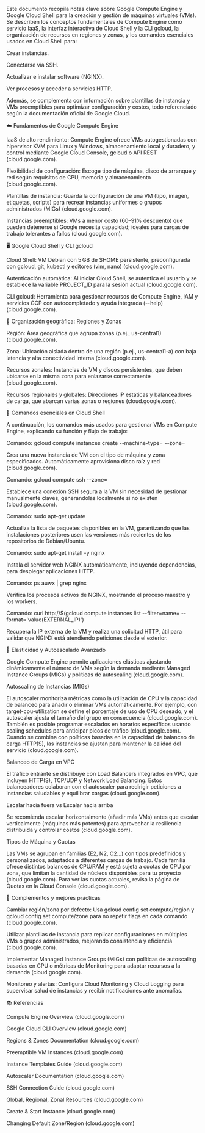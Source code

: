Este documento recopila notas clave sobre Google Compute Engine y Google Cloud Shell para la creación y gestión de máquinas virtuales (VMs). Se describen los conceptos fundamentales de Compute Engine como servicio IaaS, la interfaz interactiva de Cloud Shell y la CLI gcloud, la organización de recursos en regiones y zonas, y los comandos esenciales usados en Cloud Shell para:

Crear instancias.

Conectarse vía SSH.

Actualizar e instalar software (NGINX).

Ver procesos y acceder a servicios HTTP.

Además, se complementa con información sobre plantillas de instancia y VMs preemptibles para optimizar configuración y costos, todo referenciado según la documentación oficial de Google Cloud.

☁️ Fundamentos de Google Compute Engine

IaaS de alto rendimiento: Compute Engine ofrece VMs autogestionadas con hipervisor KVM para Linux y Windows, almacenamiento local y duradero, y control mediante Google Cloud Console, gcloud o API REST (cloud.google.com).

Flexibilidad de configuración: Escoge tipo de máquina, disco de arranque y red según requisitos de CPU, memoria y almacenamiento (cloud.google.com).

Plantillas de instancia: Guarda la configuración de una VM (tipo, imagen, etiquetas, scripts) para recrear instancias uniformes o grupos administrados (MIGs) (cloud.google.com).

Instancias preemptibles: VMs a menor costo (60–91% descuento) que pueden detenerse si Google necesita capacidad; ideales para cargas de trabajo tolerantes a fallos (cloud.google.com).

🖥️ Google Cloud Shell y CLI gcloud

Cloud Shell: VM Debian con 5 GB de $HOME persistente, preconfigurada con gcloud, git, kubectl y editores (vim, nano) (cloud.google.com).

Autenticación automática: Al iniciar Cloud Shell, se autentica el usuario y se establece la variable PROJECT_ID para la sesión actual (cloud.google.com).

CLI gcloud: Herramienta para gestionar recursos de Compute Engine, IAM y servicios GCP con autocompletado y ayuda integrada (--help) (cloud.google.com).

📍 Organización geográfica: Regiones y Zonas

Región: Área geográfica que agrupa zonas (p.ej., us-central1) (cloud.google.com).

Zona: Ubicación aislada dentro de una región (p.ej., us-central1-a) con baja latencia y alta conectividad interna (cloud.google.com).

Recursos zonales: Instancias de VM y discos persistentes, que deben ubicarse en la misma zona para enlazarse correctamente (cloud.google.com).

Recursos regionales y globales: Direcciones IP estáticas y balanceadores de carga, que abarcan varias zonas o regiones (cloud.google.com).

🚀 Comandos esenciales en Cloud Shell

A continuación, los comandos más usados para gestionar VMs en Compute Engine, explicando su función y flujo de trabajo:

Comando: gcloud compute instances create <NOMBRE> --machine-type=<TIPO> --zone=<ZONA>

Crea una nueva instancia de VM con el tipo de máquina y zona especificados. Automáticamente aprovisiona disco raíz y red (cloud.google.com).

Comando: gcloud compute ssh <NOMBRE> --zone=<ZONA>

Establece una conexión SSH segura a la VM sin necesidad de gestionar manualmente claves, generándolas localmente si no existen (cloud.google.com).

Comando: sudo apt-get update

Actualiza la lista de paquetes disponibles en la VM, garantizando que las instalaciones posteriores usen las versiones más recientes de los repositorios de Debian/Ubuntu.

Comando: sudo apt-get install -y nginx

Instala el servidor web NGINX automáticamente, incluyendo dependencias, para desplegar aplicaciones HTTP.

Comando: ps auwx | grep nginx

Verifica los procesos activos de NGINX, mostrando el proceso maestro y los workers.

Comando: curl http://$(gcloud compute instances list --filter=name=<NOMBRE> --format='value(EXTERNAL_IP)')

Recupera la IP externa de la VM y realiza una solicitud HTTP, útil para validar que NGINX está atendiendo peticiones desde el exterior.

🔄 Elasticidad y Autoescalado Avanzado

Google Compute Engine permite aplicaciones elásticas ajustando dinámicamente el número de VMs según la demanda mediante Managed Instance Groups (MIGs) y políticas de autoscaling (cloud.google.com).

Autoscaling de Instancias (MIGs)

El autoscaler monitoriza métricas como la utilización de CPU y la capacidad de balanceo para añadir o eliminar VMs automáticamente. Por ejemplo, con target-cpu-utilization se define el porcentaje de uso de CPU deseado, y el autoscaler ajusta el tamaño del grupo en consecuencia (cloud.google.com).
También es posible programar escalados en horarios específicos usando scaling schedules para anticipar picos de tráfico (cloud.google.com). Cuando se combina con políticas basadas en la capacidad de balanceo de carga HTTP(S), las instancias se ajustan para mantener la calidad del servicio (cloud.google.com).

Balanceo de Carga en VPC

El tráfico entrante se distribuye con Load Balancers integrados en VPC, que incluyen HTTP(S), TCP/UDP y Network Load Balancing. Estos balanceadores colaboran con el autoscaler para redirigir peticiones a instancias saludables y equilibrar cargas (cloud.google.com).

Escalar hacia fuera vs Escalar hacia arriba

Se recomienda escalar horizontalmente (añadir más VMs) antes que escalar verticalmente (máquinas más potentes) para aprovechar la resiliencia distribuida y controlar costos (cloud.google.com).

Tipos de Máquina y Cuotas

Las VMs se agrupan en familias (E2, N2, C2…) con tipos predefinidos y personalizados, adaptados a diferentes cargas de trabajo. Cada familia ofrece distintos balances de CPU/RAM y está sujeta a cuotas de CPU por zona, que limitan la cantidad de núcleos disponibles para tu proyecto (cloud.google.com). Para ver las cuotas actuales, revisa la página de Quotas en la Cloud Console (cloud.google.com).

🔧 Complementos y mejores prácticas

Cambiar región/​zona por defecto: Usa gcloud config set compute/region <REGION> y gcloud config set compute/zone <ZONA> para no repetir flags en cada comando (cloud.google.com).

Utilizar plantillas de instancia para replicar configuraciones en múltiples VMs o grupos administrados, mejorando consistencia y eficiencia (cloud.google.com).

Implementar Managed Instance Groups (MIGs) con políticas de autoscaling basadas en CPU o métricas de Monitoring para adaptar recursos a la demanda (cloud.google.com).

Monitoreo y alertas: Configura Cloud Monitoring y Cloud Logging para supervisar salud de instancias y recibir notificaciones ante anomalías.

📚 Referencias

Compute Engine Overview (cloud.google.com)

Google Cloud CLI Overview (cloud.google.com)

Regions & Zones Documentation (cloud.google.com)

Preemptible VM Instances (cloud.google.com)

Instance Templates Guide (cloud.google.com)

Autoscaler Documentation (cloud.google.com)

SSH Connection Guide (cloud.google.com)

Global, Regional, Zonal Resources (cloud.google.com)

Create & Start Instance (cloud.google.com)

Changing Default Zone/Region (cloud.google.com)

